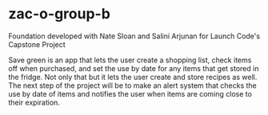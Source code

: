 # zac-o-group-b

Foundation developed with Nate Sloan and Salini Arjunan for Launch Code's Capstone Project

Save green is an app that lets the user create a shopping list, check items off when purchased, and set the use by date for any items that get stored in the fridge. Not only that but it lets the user create and store recipes as well. The next step of the project will be to make an alert system that checks the use by date of items and notifies the user when items are coming close to their expiration.
